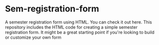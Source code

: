 # Sem-registration-form
A semester registration form using HTML. You can check it out here. This repository includes the HTML code for creating a simple semester registration form. It might be a great starting point if you're looking to build or customize your own form
